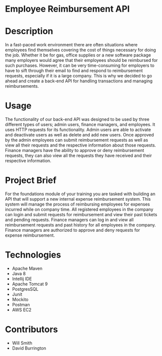 # Employee Reimbursement API

# Description
In a fast-paced work environment there are often situations 
where employees find themselves covering the cost of things 
necessary for doing the job. Whether it be for gas, office supplies
or a new software package many employers would agree that their employees 
should be reimbursed for such purchases. However, it can be 
very time-consuming for employers to have to sift through their email to find
and respond to reimbursement requests, especially if it is a large company.
This is why we decided to go ahead and create a back-end API for handling 
transactions and managing reimbursements.

# Usage
The functionality of our back-end API was designed to be used by three different
types of users; admin users, finance managers, and employees. It uses HTTP requests 
for its functionality. Admin users are able to activate and deactivate users as well
as delete and add new users. Once approved by the admin employees can submit 
reimbursement requests as well as view all their requests and the respective information
about those requests. Finance managers have the ability to approve or deny reimbursement
requests, they can also view all the requests they have received and their respective
information.

# Project Brief
For the foundations module of your training you are tasked with building an API that will 
support a new internal expense reimbursement system. This system will manage the process 
of reimbursing employees for expenses incurred while on company time. All registered 
employees in the company can login and submit requests for reimbursement and view their 
past tickets and pending requests. Finance managers can log in and view all reimbursement 
requests and past history for all employees in the company. Finance managers are authorized 
to approve and deny requests for expense reimbursement.

# Technologies
+ Apache Maven
+ Java 8
+ Intellij IDE
+ Apache Tomcat 9
+ PostgresSQL
+ Junit
+ Mockito
+ Postman
+ AWS EC2

# Contributors
+ Will Smith
+ David Burrington
